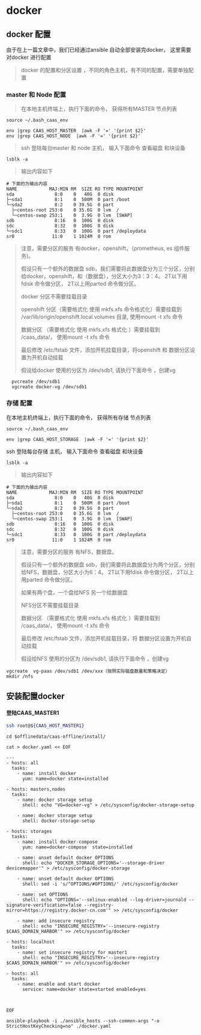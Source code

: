 # docker

## docker 配置

由于在上一篇文章中，我们已经通过ansible 自动全部安装完docker， 这里需要对docker 进行配置

> docker 的配置和分区设置 ，不同的角色主机，有不同的配置，需要单独配置

### master  和 Node 配置

> 在本地主机终端上，执行下面的命令， 获得所有MASTER 节点列表

```text
source ~/.bash_caas_env

env |grep CAAS_HOST_MASTER  |awk -F '=' '{print $2}'
env |grep CAAS_HOST_NODE  |awk -F '=' '{print $2}'
```

> ssh 登陆每台master 和 node 主机， 输入下面命令 查看磁盘 和块设备

```text
lsblk -a
```

> 输出内容如下

```text
# 下面的为输出内容
NAME            MAJ:MIN RM  SIZE RO TYPE MOUNTPOINT
sda               8:0    0   40G  0 disk
├─sda1            8:1    0  500M  0 part /boot
└─sda2            8:2    0 39.5G  0 part
  ├─centos-root 253:0    0 35.6G  0 lvm  /
  └─centos-swap 253:1    0  3.9G  0 lvm  [SWAP]
sdb               8:16   0  100G  0 disk
sdc               8:32   0  100G  0 disk
└─sdc1            8:33   0  100G  0 part /deploydata
sr0              11:0    1 1024M  0 rom
```

> 注意，需要分区的服务 有docker，openshift，（prometheus, es 组件服务\)。
>
> 假设只有一个额外的数据盘 sdb，我们需要将此数据盘分为三个分区，分别给docker，openshift，和（数据盘），分区大小为3：3：4。 2T以下用fdisk 命令做分区， 2T以上用parted 命令做分区。
>
> docker 分区不需要挂载目录
>
> openshift 分区（需要格式化 使用 mkfs.xfs 命令格式化）需要挂载到 /var/lib/origin/openshift.local.volumes 目录, 使用mount -t xfs 命令
>
> 数据分区 （需要格式化 使用 mkfs.xfs 格式化 ）需要挂载到 /caas\_data/， 使用mount -t xfs 命令
>
> 最后修改 /etc/fstab 文件，添加开机挂载目录，将openshift 和 数据分区设置为开机自动挂载
>
> 假设给docker 使用的分区为 /dev/sdb1, 请执行下面命令 ，创建vg

```text
  pvcreate /dev/sdb1
  vgcreate docker-vg /dev/sdb1
```

### 存储  配置

在本地主机终端上，执行下面的命令， 获得所有存储 节点列表

```text
source ~/.bash_caas_env

env |grep CAAS_HOST_STORAGE  |awk -F '=' '{print $2}'
```

ssh 登陆每台存储 主机， 输入下面命令 查看磁盘 和块设备

```text
lsblk -a
```

> 输出内容如下

```text
# 下面的为输出内容
NAME            MAJ:MIN RM  SIZE RO TYPE MOUNTPOINT
sda               8:0    0   40G  0 disk
├─sda1            8:1    0  500M  0 part /boot
└─sda2            8:2    0 39.5G  0 part
  ├─centos-root 253:0    0 35.6G  0 lvm  /
  └─centos-swap 253:1    0  3.9G  0 lvm  [SWAP]
sdb               8:16   0  100G  0 disk
sdc               8:32   0  100G  0 disk
└─sdc1            8:33   0  100G  0 part /deploydata
sr0              11:0    1 1024M  0 rom
```

> 注意，需要分区的服务 有NFS，数据盘。
>
> 假设只有一个额外的数据盘 sdb，我们需要将此数据盘分为两个分区，分别给NFS，数据盘，分区大小为6：4。 2T以下用fdisk 命令做分区， 2T以上用parted 命令做分区。
>
> 如果有两个盘，一个盘给NFS 另一个给数据盘
>
> NFS分区不需要挂载目录
>
> 数据分区 （需要格式化 使用 mkfs.xfs 格式化 ）需要挂载到 /caas\_data/， 使用mount -t xfs 命令
>
> 最后修改 /etc/fstab 文件，添加开机挂载目录，将 数据分区设置为开机自动挂载
>
> 假设给NFS 使用的分区为 /dev/sdb1, 请执行下面命令 ，创建vg

```text
vgcreate  vg-paas /dev/sdb1 /dev/xxx（按照实际磁盘数量和策略决定）
mkdir /nfs
```

## 安装配置docker

#### 登陆CAAS\_MASTER1

```bash
ssh root@${CAAS_HOST_MASTER1}
```

```text
cd $offlinedata/caas-offline/install/

cat > docker.yaml << EOF

---
- hosts: all
  tasks:
    - name: install docker
      yum: name=docker state=installed

- hosts: masters,nodes
  tasks:
    - name: docker storage setup
      shell: echo "VG=docker-vg" > /etc/sysconfig/docker-storage-setup

    - name: docker storage setup
      shell: docker-storage-setup

- hosts: storages
  tasks:
    - name: install docker-compose
      yum: name=docker-compose  state=installed

    - name: unset default docker OPTIONS
      shell: echo "DOCKER_STORAGE_OPTIONS='--storage-driver devicemapper'" > /etc/sysconfig/docker-storage

    - name: unset default docker OPTIONS
      shell: sed -i 's/^OPTIONS/#OPTIONS/' /etc/sysconfig/docker

    - name: set OPTIONS
      shell: echo "OPTIONS='--selinux-enabled --log-driver=journald --signature-verification=false --registry-mirror=https://registry.docker-cn.com'" >> /etc/sysconfig/docker

    - name: add insecure registry
      shell: echo "INSECURE_REGISTRY='--insecure-registry $CAAS_DOMAIN_HARBOR'" >> /etc/sysconfig/docker

- hosts: localhost
  tasks:
    - name: set insecure registry for master1
      shell: echo "INSECURE_REGISTRY='--insecure-registry $CAAS_DOMAIN_HARBOR'" >> /etc/sysconfig/docker

- hosts: all
  tasks:
    - name: enable and start docker
      service: name=docker state=started enabled=yes



EOF

ansible-playbook -i ./ansible_hosts --ssh-common-args "-o StrictHostKeyChecking=no" ./docker.yaml
```

